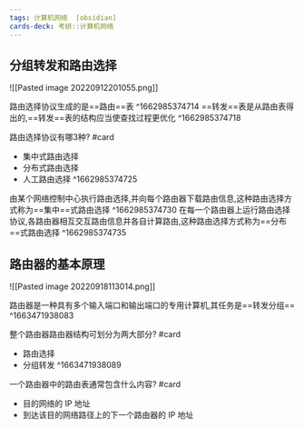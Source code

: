 ```yaml
---
tags: 计算机网络  [obsidian]
cards-deck: 考研::计算机网络
---
```


## 分组转发和路由选择
![[Pasted image 20220912201055.png]]

路由选择协议生成的是==路由==表
^1662985374714
==转发==表是从路由表得出的,==转发==表的结构应当使查找过程更优化
^1662985374718

路由选择协议有哪3种? #card 
- 集中式路由选择
- 分布式路由选择
- 人工路由选择
^1662985374725

由某个网络控制中心执行路由选择,并向每个路由器下载路由信息,这种路由选择方式称为==集中==式路由选择
^1662985374730
在每一个路由器上运行路由选择协议,各路由器相互交互路由信息并各自计算路由,这种路由选择方式称为==分布==式路由选择
^1662985374735

## 路由器的基本原理
![[Pasted image 20220918113014.png]]

路由器是一种具有多个输入端口和输出端口的专用计算机,其任务是==转发分组==
^1663471938083

整个路由器路由器结构可划分为两大部分? #card
- 路由选择
- 分组转发
^1663471938089

一个路由器中的路由表通常包含什么内容? #card 
- 目的网络的 IP 地址
- 到达该目的网络路径上的下一个路由器的 IP 地址

